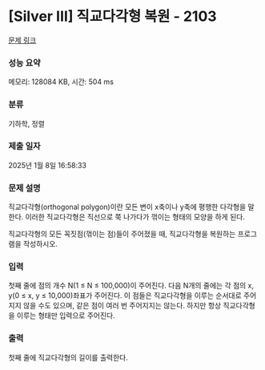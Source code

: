 # [Silver III] 직교다각형 복원 - 2103 

[문제 링크](https://www.acmicpc.net/problem/2103) 

### 성능 요약

메모리: 128084 KB, 시간: 504 ms

### 분류

기하학, 정렬

### 제출 일자

2025년 1월 8일 16:58:33

### 문제 설명

<p>직교다각형(orthogonal polygon)이란 모든 변이 x축이나 y축에 평행한 다각형을 말한다. 이러한 직교다각형은 직선으로 쭉 나가다가 꺾이는 형태의 모양을 하게 된다.</p>

<p>직교다각형의 모든 꼭짓점(꺾이는 점)들이 주어졌을 때, 직교다각형을 복원하는 프로그램을 작성하시오.</p>

### 입력 

 <p>첫째 줄에 점의 개수 N(1 ≤ N ≤ 100,000)이 주어진다. 다음 N개의 줄에는 각 점의 x, y(0 ≤ x, y ≤ 10,000)좌표가 주어진다. 이 점들은 직교다각형을 이루는 순서대로 주어지지 않을 수도 있으며, 같은 점이 여러 번 주어지지는 않는다. 하지만 항상 직교다각형을 이루는 형태만 입력으로 주어진다.</p>

### 출력 

 <p>첫째 줄에 직교다각형의 길이를 출력한다.</p>

